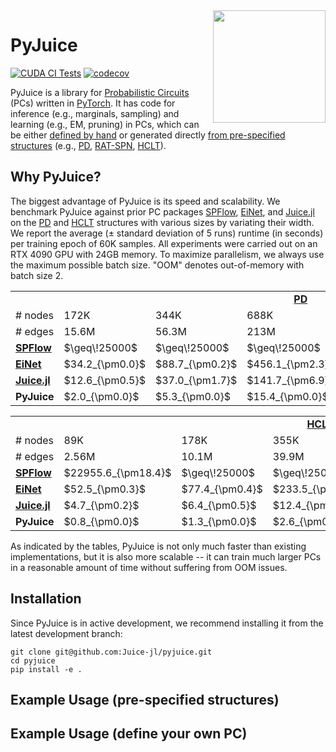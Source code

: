 <img align="right" width="180px" src="https://avatars.githubusercontent.com/u/58918144?s=200&v=4">

# PyJuice

[![CUDA CI Tests](https://github.com/Juice-jl/pyjuice/actions/workflows/ci_tests.yml/badge.svg?branch=main)](https://github.com/Juice-jl/pyjuice/actions/workflows/ci_tests.yml)
[![codecov](https://codecov.io/gh/Juice-jl/pyjuice/branch/main/graph/badge.svg?token=XpgPLYa2RQ)](https://codecov.io/gh/Juice-jl/pyjuice)

PyJuice is a library for [Probabilistic Circuits](https://starai.cs.ucla.edu/papers/ProbCirc20.pdf) (PCs) written in [PyTorch](https://github.com/pytorch/pytorch). It has code for inference (e.g., marginals, sampling) and learning (e.g., EM, pruning) in PCs, which can be either [defined by hand](https://github.com/Juice-jl/pyjuice#example-usage-define-your-own-pc) or generated directly [from pre-specified structures](https://github.com/Juice-jl/pyjuice#example-usage-pre-specified-structures) (e.g., [PD](https://arxiv.org/pdf/1202.3732.pdf), [RAT-SPN](https://proceedings.mlr.press/v115/peharz20a/peharz20a.pdf), [HCLT](https://proceedings.neurips.cc/paper_files/paper/2021/file/1d0832c4969f6a4cc8e8a8fffe083efb-Paper.pdf)).

## Why PyJuice?

The biggest advantage of PyJuice is its speed and scalability. We benchmark PyJuice against prior PC packages [SPFlow](https://github.com/SPFlow/SPFlow), [EiNet](https://github.com/cambridge-mlg/EinsumNetworks), and [Juice.jl](https://github.com/Juice-jl/ProbabilisticCircuits.jl) on the [PD](https://arxiv.org/pdf/1202.3732.pdf) and [HCLT](https://proceedings.neurips.cc/paper_files/paper/2021/file/1d0832c4969f6a4cc8e8a8fffe083efb-Paper.pdf) structures with various sizes by variating their width. We report the average ($\pm$ standard deviation of 5 runs) runtime (in seconds) per training epoch of 60K samples. All experiments were carried out on an RTX 4090 GPU with 24GB memory. To maximize parallelism, we always use the maximum possible batch size. "OOM" denotes out-of-memory with batch size 2.

<table>
  <tr>
    <td></td>
    <td colspan="5", align="center"><b><a href="https://arxiv.org/pdf/1202.3732.pdf">PD</a></b></td>
  </tr>
  <tr>
    <td># nodes</td>
    <td>172K</td>
    <td>344K</td>
    <td>688K</td>
    <td>1.38M</td>
    <td>2.06M</td>
  </tr>
  <tr>
    <td># edges</td>
    <td>15.6M</td>
    <td>56.3M</td>
    <td>213M</td>
    <td>829M</td>
    <td>2.03B</td>
  </tr>
  <tr>
    <td><b><a href="https://github.com/SPFlow/SPFlow">SPFlow</a></b></td>
    <td>$\geq\!25000$</td>
    <td>$\geq\!25000$</td>
    <td>$\geq\!25000$</td>
    <td>$\geq\!25000$</td>
    <td>$\geq\!25000$</td>
  </tr>
  <tr>
    <td><b><a href="https://github.com/cambridge-mlg/EinsumNetworks">EiNet</a></b></td>
    <td>$34.2_{\pm0.0}$</td>
    <td>$88.7_{\pm0.2}$</td>
    <td>$456.1_{\pm2.3}$</td>
    <td>$1534.7_{\pm0.5}$</td>
    <td>OOM</td>
  </tr>
  <tr>
    <td><b><a href="https://github.com/Juice-jl/ProbabilisticCircuits.jl">Juice.jl</a></b></td>
    <td>$12.6_{\pm0.5}$</td>
    <td>$37.0_{\pm1.7}$</td>
    <td>$141.7_{\pm6.9}$</td>
    <td>OOM</td>
    <td>OOM</td>
  </tr>
  <tr>
    <td><b>PyJuice</b></td>
    <td>$2.0_{\pm0.0}$</td>
    <td>$5.3_{\pm0.0}$</td>
    <td>$15.4_{\pm0.0}$</td>
    <td>$57.1_{\pm0.2}$</td>
    <td>$203.7_{\pm0.1}$</td>
  </tr>
</table>

<table>
  <tr>
    <td></td>
    <td colspan="5", align="center"><b><a href="https://proceedings.neurips.cc/paper_files/paper/2021/file/1d0832c4969f6a4cc8e8a8fffe083efb-Paper.pdf">HCLT</a></b></td>
  </tr>
  <tr>
    <td># nodes</td>
    <td>89K</td>
    <td>178K</td>
    <td>355K</td>
    <td>710K</td>
    <td>1.42M</td>
  </tr>
  <tr>
    <td># edges</td>
    <td>2.56M</td>
    <td>10.1M</td>
    <td>39.9M</td>
    <td>159M</td>
    <td>633M</td>
  </tr>
  <tr>
    <td><b><a href="https://github.com/SPFlow/SPFlow">SPFlow</a></b></td>
    <td>$22955.6_{\pm18.4}$</td>
    <td>$\geq\!25000$</td>
    <td>$\geq\!25000$</td>
    <td>$\geq\!25000$</td>
    <td>$\geq\!25000$</td>
  </tr>
  <tr>
    <td><b><a href="https://github.com/cambridge-mlg/EinsumNetworks">EiNet</a></b></td>
    <td>$52.5_{\pm0.3}$</td>
    <td>$77.4_{\pm0.4}$</td>
    <td>$233.5_{\pm2.8}$</td>
    <td>$1170.7_{\pm8.9}$</td>
    <td>$5654.3_{\pm17.4}$</td>
  </tr>
  <tr>
    <td><b><a href="https://github.com/Juice-jl/ProbabilisticCircuits.jl">Juice.jl</a></b></td>
    <td>$4.7_{\pm0.2}$</td>
    <td>$6.4_{\pm0.5}$</td>
    <td>$12.4_{\pm1.3}$</td>
    <td>$41.1_{\pm0.1}$</td>
    <td>$143.2_{\pm5.1}$</td>
  </tr>
  <tr>
    <td><b>PyJuice</b></td>
    <td>$0.8_{\pm0.0}$</td>
    <td>$1.3_{\pm0.0}$</td>
    <td>$2.6_{\pm0.0}$</td>
    <td>$8.8_{\pm0.0}$</td>
    <td>$24.9_{\pm0.1}$</td>
  </tr>
</table>

As indicated by the tables, PyJuice is not only much faster than existing implementations, but it is also more scalable -- it can train much larger PCs in a reasonable amount of time without suffering from OOM issues.

## Installation

Since PyJuice is in active development, we recommend installing it from the latest development branch:

```
git clone git@github.com:Juice-jl/pyjuice.git
cd pyjuice
pip install -e .
```

## Example Usage (pre-specified structures)



## Example Usage (define your own PC)


